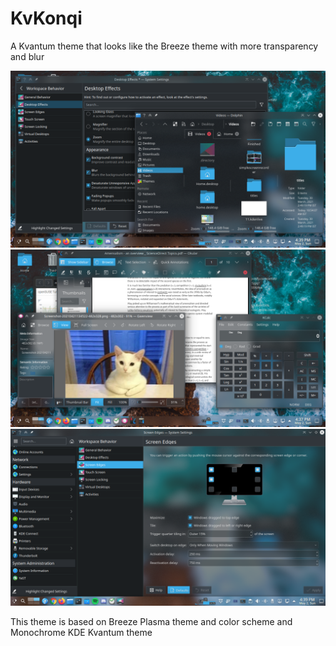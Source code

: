 # KvKonqi
A Kvantum theme that looks like the Breeze theme with more transparency and blur

![DolphinAndSystemsettings](https://github.com/Niru2169/KvKonqi/blob/main/screenshots/Screenshot_20210502_163920.png?raw=true)
![KcalcOkularAndGwenview](https://github.com/Niru2169/KvKonqi/blob/main/screenshots/Screenshot_20210502_163759.png?raw=true)
![Systemsettings](https://github.com/Niru2169/KvKonqi/blob/main/screenshots/Screenshot_20210502_163948.png?raw=true)

This theme is based on Breeze Plasma theme and color scheme and Monochrome KDE Kvantum theme
